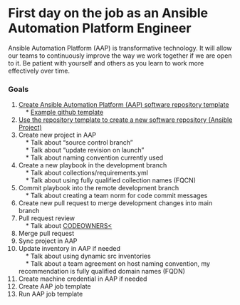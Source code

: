 First day on the job as an Ansible Automation Platform Engineer
=========
Ansible Automation Platform (AAP) is transformative technology. It will allow our teams to continuously improve the way we work together if we are open to it. Be patient with yourself and others as you learn to work more effectively over time.

### Goals

<p>
</p>

1. [Create Ansible Automation Platform (AAP) software repository template](https://docs.github.com/en/repositories/creating-and-managing-repositories/creating-a-template-repository)<br>
&nbsp;&nbsp;&nbsp;&nbsp;* [Example github template](https://github.com/ericcames/hello_world)<br>
2. [Use the repository template to create a new software repository (Ansible Project)](https://docs.github.com/en/repositories/creating-and-managing-repositories/creating-a-repository-from-a-template)<br>
3. Create new project in AAP<br>
&nbsp;&nbsp;&nbsp;&nbsp;* Talk about “source control branch”<br>
&nbsp;&nbsp;&nbsp;&nbsp;* Talk about “update revision on launch”<br>
&nbsp;&nbsp;&nbsp;&nbsp;* Talk about naming convention currently used<br>
4. Create a new playbook in the development branch<br>
&nbsp;&nbsp;&nbsp;&nbsp;* Talk about collections/requirements.yml<br>
&nbsp;&nbsp;&nbsp;&nbsp;* Talk about using fully qualified collection names (FQCN)<br>
5. Commit playbook into the remote development branch<br>
&nbsp;&nbsp;&nbsp;&nbsp;* Talk about creating a team norm for code commit messages<br>
6. Create new pull request to merge development changes into main branch<br>
7. Pull request review<br>
&nbsp;&nbsp;&nbsp;&nbsp;* Talk about [CODEOWNERS<](https://docs.github.com/en/repositories/managing-your-repositorys-settings-and-features/customizing-your-repository/about-code-owners)<br>
8. Merge pull request<br>
9. Sync project in AAP<br>
10. Update inventory in AAP if needed<br>
&nbsp;&nbsp;&nbsp;&nbsp;* Talk about using dynamic src inventories<br>
&nbsp;&nbsp;&nbsp;&nbsp;* Talk about a team agreement on host naming convention, my recommendation is fully qualified domain names (FQDN)<br>
11. Create machine credential in AAP if needed<br>
12. Create AAP job template<br>
13. Run AAP job template<br>
